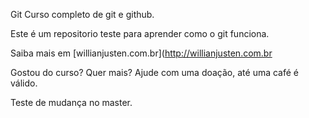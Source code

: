 Git Curso completo de git e github.

Este é um repositorio teste para aprender como o git funciona.

Saiba mais em [willianjusten.com.br](http://willianjusten.com.br

Gostou do curso? Quer mais? Ajude com uma doação, até uma café é válido.

Teste de mudança no master.

